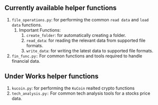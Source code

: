 ## Currently available helper functions

1. `file_operations.py`:  for performing the common `read data` and `load data` functions.
   1. Important Functions:
      1. `create_folder`: for automatically creating a folder.
      2. `read_data`: for reading the relevant data from supported file formats.
      3. `write_data`: for writing the latest data to supported file formats.
2. `fin_func.py:` For common functions and tools required to handle financial data.

## Under Works helper functions

1. `kucoin.py`:  for performing the `KuCoin` realted crypto functions
2. `tech_analysis.py:` For common tech analysis tools for a stocks price data.
